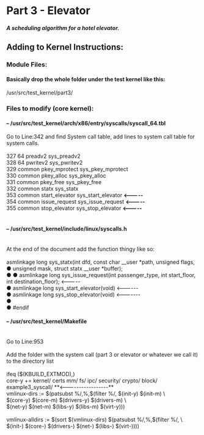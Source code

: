 # Part 3 - Elevator
 
##### A scheduling algorithm for a hotel elevator.
 
 
 
## Adding to Kernel Instructions:
 
### Module Files:
#### Basically drop the whole folder under the test kernel like this:
/usr/src/test_kernel/part3/ <br />
 
### Files to modify (core kernel):
#### – /usr/src/test_kernel/arch/x86/entry/syscalls/syscall_64.tbl 
 
Go to Line:342 and find System call table, add lines to system call table for system calls. <br />
 <br />
327 64 preadv2 sys_preadv2 <br />
328 64 pwritev2 sys_pwritev2 <br />
329 common pkey_mprotect sys_pkey_mprotect <br />
330 common pkey_alloc sys_pkey_alloc <br />
331 common pkey_free sys_pkey_free <br />
332 common statx sys_statx <br />
353 common start_elevator sys_start_elevator **<-----** <br />
354 common issue_request sys_issue_request **<-----** <br />
355 common stop_elevator sys_stop_elevator **<-----** <br />
 <br />
#### – /usr/src/test_kernel/include/linux/syscalls.h 
 <br />
At the end of the document add the function thingy like so: <br />
 <br />
 asmlinkage long sys_statx(int dfd, const char __user *path, unsigned flags, <br />
● unsigned mask, struct statx __user *buffer); <br />
●
● asmlinkage long sys_issue_request(int passenger_type, int start_floor, int destination_floor); <----- <br />
● asmlinkage long sys_start_elevator(void) <------ <br />
● asmlinkage long sys_stop_elevator(void) <------- <br />
● <br />
● #endif <br />

#### – /usr/src/test_kernel/Makefile
<br />
Go to Line:953 <br />
 <br />
Add the folder with the system call (part 3 or elevator or whatever we call it) to the directory list <br />
 <br />
ifeq ($(KBUILD_EXTMOD),)                                           <br />
 core-y += kernel/ certs mm/ fs/ ipc/ security/ crypto/ block/ example3_syscall/ **<-----------------**
 <br />
 vmlinux-dirs := $(patsubst %/,%,$(filter %/, $(init-y) $(init-m) \ <br />
 $(core-y) $(core-m) $(drivers-y) $(drivers-m) \ <br />
$(net-y) $(net-m) $(libs-y) $(libs-m) $(virt-y))) <br />
 <br />
vmlinux-alldirs := $(sort $(vmlinux-dirs) $(patsubst %/,%,$(filter %/, \ <br />
$(init-) $(core-) $(drivers-) $(net-) $(libs-) $(virt-))))  <br />
 
<br />
